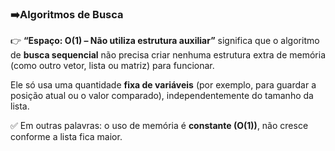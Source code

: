 
### ➡️**Algoritmos de Busca**

👉 **“Espaço: O(1) – Não utiliza estrutura auxiliar”** significa que o algoritmo de **busca sequencial** não precisa criar nenhuma estrutura extra de memória (como outro vetor, lista ou matriz) para funcionar.

Ele só usa uma quantidade **fixa de variáveis** (por exemplo, para guardar a posição atual ou o valor comparado), independentemente do tamanho da lista.

✅ Em outras palavras: o uso de memória é **constante (O(1))**, não cresce conforme a lista fica maior.